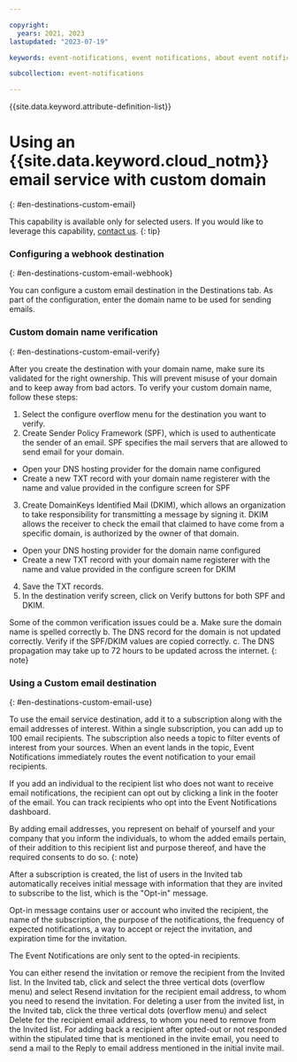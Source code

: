 ```yaml
---

copyright:
  years: 2021, 2023
lastupdated: "2023-07-19"

keywords: event-notifications, event notifications, about event notifications, destinations, email

subcollection: event-notifications

---
```


{{site.data.keyword.attribute-definition-list}}

# Using an {{site.data.keyword.cloud_notm}} email service with custom domain
{: #en-destinations-custom-email}

This capability is available only for selected users. If you would like to leverage this capability, [contact us](mailto:mbluemix@in.ibm.com).
{: tip}

### Configuring a webhook destination
{: #en-destinations-custom-email-webhook}

You can configure a custom email destination in the Destinations tab. As part of the configuration, enter the domain name to be used for sending emails.

### Custom domain name verification
{: #en-destinations-custom-email-verify}

After you create the destination with your domain name, make sure its validated for the right ownership. This will prevent misuse of your domain and to keep away from bad actors.
To verify your custom domain name, follow these steps:
1. Select the configure overflow menu for the destination you want to verify.
2. Create Sender Policy Framework (SPF), which is used to authenticate the sender of an email. SPF specifies the mail servers that are allowed to send email for your domain.
  * Open your DNS hosting provider for the domain name configured
  * Create a new TXT record with your domain name registerer with the name and value provided in the configure screen for SPF
3. Create DomainKeys Identified Mail (DKIM), which allows an organization to take responsibility for transmitting a message by signing it. DKIM allows the receiver to check the email that claimed to have come from a specific domain, is authorized by the owner of that domain.
  * Open your DNS hosting provider for the domain name configured
  * Create a new TXT record with your domain name registerer with the name and value provided in the configure screen for DKIM
4. Save the TXT records.
5. In the destination verify screen, click on Verify buttons for both SPF and DKIM.

Some of the common verification issues could be
a. Make sure the domain name is spelled correctly
b. The DNS record for the domain is not updated correctly. Verify if the SPF/DKIM values are copied correctly.
c. The DNS propagation may take up to 72 hours to be updated across the internet.
{: note}

### Using a Custom email destination
{: #en-destinations-custom-email-use}

To use the email service destination, add it to a subscription along with the email addresses of interest. Within a single subscription, you can add up to 100 email recipients. The subscription also needs a topic to filter events of interest from your sources. When an event lands in the topic, Event Notifications immediately routes the event notification to your email recipients.

If you add an individual to the recipient list who does not want to receive email notifications, the recipient can opt out by clicking a link in the footer of the email. You can track recipients who opt into the Event Notifications dashboard.

By adding email addresses, you represent on behalf of yourself and your company that you inform the individuals, to whom the added emails pertain, of their addition to this recipient list and purpose thereof, and have the required consents to do so.
{: note}

After a subscription is created, the list of users in the Invited tab automatically receives initial message with information that they are invited to subscribe to the list, which is the "Opt-in" message.

Opt-in message contains user or account who invited the recipient, the name of the subscription, the purpose of the notifications, the frequency of expected notifications, a way to accept or reject the invitation, and expiration time for the invitation.

The Event Notifications are only sent to the opted-in recipients.

You can either resend the invitation or remove the recipient from the Invited list. In the Invited tab, click and select the three vertical dots (overflow menu) and select Resend invitation for the recipient email address, to whom you need to resend the invitation. For deleting a user from the invited list, in the Invited tab, click the three vertical dots (overflow menu) and select Delete for the recipient email address, to whom you need to remove from the Invited list. For adding back a recipient after opted-out or not responded within the stipulated time that is mentioned in the invite email, you need to send a mail to the Reply to email address mentioned in the initial invite mail.
